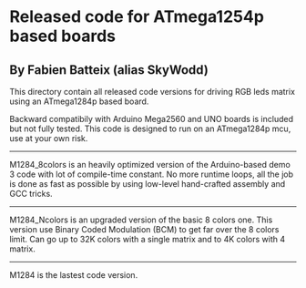 # Released code for ATmega1254p based boards
## By Fabien Batteix (alias SkyWodd)

This directory contain all released code versions for driving RGB leds matrix using an ATmega1284p based board.

Backward compatibily with Arduino Mega2560 and UNO boards is included but not fully tested.
This code is designed to run on an ATmega1284p mcu, use at your own risk.

---

M1284_8colors is an heavily optimized version of the Arduino-based demo 3 code with lot of compile-time constant.
No more runtime loops, all the job is done as fast as possible by using low-level hand-crafted assembly and GCC tricks.

---

M1284_Ncolors is an upgraded version of the basic 8 colors one.
This version use Binary Coded Modulation (BCM) to get far over the 8 colors limit.
Can go up to 32K colors with a single matrix and to 4K colors with 4 matrix.

---

M1284 is the lastest code version.